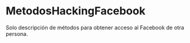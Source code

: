 # MetodosHackingFacebook
Solo descripción de métodos para obtener acceso al Facebook de otra persona.
